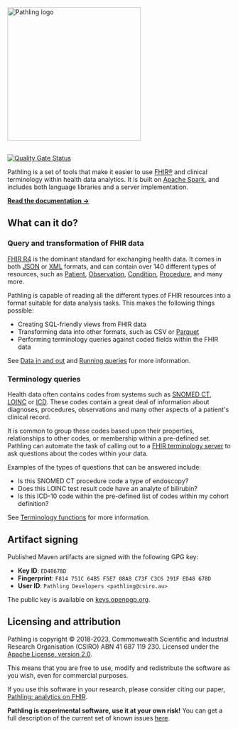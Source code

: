 <a href="https://pathling.csiro.au">
<picture>
  <source srcset="https://raw.githubusercontent.com/aehrc/pathling/main/media/logo-colour-tight-dark.svg" media="(prefers-color-scheme: dark)"/>
  <img src="https://raw.githubusercontent.com/aehrc/pathling/main/media/logo-colour-detail-tight.svg" alt="Pathling logo" width="300"/>
</picture>
</a>
<br/>
<br/>

[![Quality Gate Status](https://sonarcloud.io/api/project_badges/measure?project=aehrc_pathling&metric=alert_status)](https://sonarcloud.io/summary/new_code?id=aehrc_pathling)

Pathling is a set of tools that make it easier to
use [FHIR&reg;](https://hl7.org/fhir/R4) and clinical terminology within health
data analytics. It is built on [Apache Spark](https://spark.apache.org), and
includes both language libraries and a server implementation.

[**Read the documentation &rarr;**](https://pathling.csiro.au/docs)

## What can it do?

### Query and transformation of FHIR data

[FHIR R4](https://hl7.org/fhir) is the dominant standard for exchanging health
data. It comes in both [JSON](https://hl7.org/fhir/json.html)
or [XML](https://hl7.org/fhir/xml.html) formats, and can contain over 140
different types of resources, such
as [Patient](https://hl7.org/fhir/patient.html),
[Observation](https://hl7.org/fhir/observation.html),
[Condition](https://hl7.org/fhir/condition.html),
[Procedure](https://hl7.org/fhir/procedure.html), and many more.

Pathling is capable of reading all the different types of FHIR resources into a
format suitable for data analysis tasks. This makes the following things
possible:

- Creating SQL-friendly views from FHIR data
- Transforming data into other formats, such as CSV
  or [Parquet](https://parquet.apache.org/)
- Performing terminology queries against coded fields within the FHIR data

See [Data in and out](/docs/libraries/io) and
[Running queries](/docs/libraries/running-queries) for more information.

### Terminology queries

Health data often contains codes from systems such
as [SNOMED CT](https://www.snomed.org/snomed-ct/five-step-briefing), [LOINC](https://loinc.org/)
or [ICD](https://www.who.int/standards/classifications/classification-of-diseases).
These codes contain a great deal of information about diagnoses, procedures,
observations and many other aspects of a patient's clinical record.

It is common to group these codes based upon their properties, relationships to
other codes, or membership within a pre-defined set. Pathling can automate the
task of calling out to
a [FHIR terminology server](https://hl7.org/fhir/terminology-service.html) to
ask questions about the codes within your data.

Examples of the types of questions that can be answered include:

- Is this SNOMED CT procedure code a type of endoscopy?
- Does this LOINC test result code have an analyte of bilirubin?
- Is this ICD-10 code within the pre-defined list of codes within my cohort
  definition?

See [Terminology functions](/docs/libraries/terminology) for more information.

## Artifact signing

Published Maven artifacts are signed with the following GPG key:

- **Key ID**: `ED48678D`
- **Fingerprint**: `F814 751C 64B5 F5E7 08A8 C73F C3C6 291F ED48 678D`
- **User ID**: `Pathling Developers <pathling@csiro.au>`

The public key is available
on [keys.openpgp.org](https://keys.openpgp.org/search?q=F814751C64B5F5E708A8C73FC3C6291FED48678D).

## Licensing and attribution

Pathling is copyright © 2018-2023, Commonwealth Scientific and Industrial
Research Organisation
(CSIRO) ABN 41 687 119 230. Licensed under
the [Apache License, version 2.0](https://www.apache.org/licenses/LICENSE-2.0).

This means that you are free to use, modify and redistribute the software as
you wish, even for commercial purposes.

If you use this software in your research, please consider citing our paper,
[Pathling: analytics on FHIR](https://doi.org/10.1186/s13326-022-00277-1).

**Pathling is experimental software, use it at your own risk!** You can get a
full description of the current set of known issues
[here](https://github.com/aehrc/pathling/issues).
